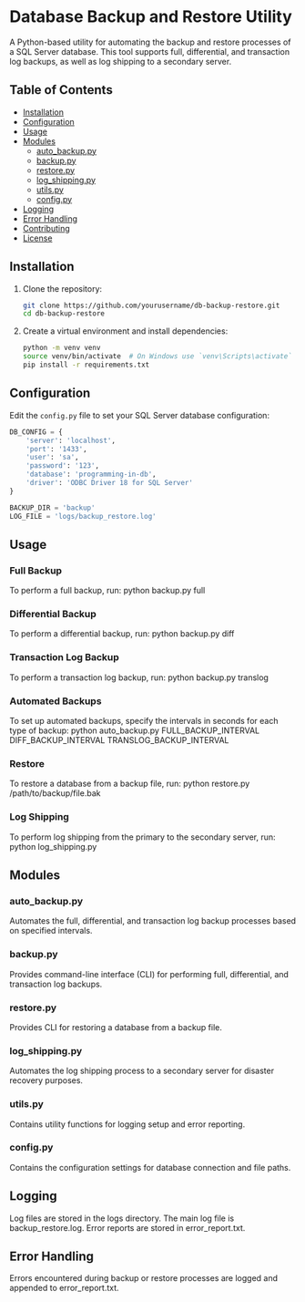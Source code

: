 # Database Backup and Restore Utility

A Python-based utility for automating the backup and restore processes of a SQL Server database. This tool supports full, differential, and transaction log backups, as well as log shipping to a secondary server.

## Table of Contents

- [Installation](#installation)
- [Configuration](#configuration)
- [Usage](#usage)
- [Modules](#modules)
  - [auto_backup.py](#auto_backuppy)
  - [backup.py](#backuppy)
  - [restore.py](#restorepy)
  - [log_shipping.py](#log_shippingpy)
  - [utils.py](#utilspy)
  - [config.py](#configpy)
- [Logging](#logging)
- [Error Handling](#error-handling)
- [Contributing](#contributing)
- [License](#license)

## Installation

1. Clone the repository:
    ```sh
    git clone https://github.com/yourusername/db-backup-restore.git
    cd db-backup-restore
    ```

2. Create a virtual environment and install dependencies:
    ```sh
    python -m venv venv
    source venv/bin/activate  # On Windows use `venv\Scripts\activate`
    pip install -r requirements.txt
    ```

## Configuration

Edit the `config.py` file to set your SQL Server database configuration:
```python
DB_CONFIG = {
    'server': 'localhost',
    'port': '1433',
    'user': 'sa',
    'password': '123',
    'database': 'programming-in-db',
    'driver': 'ODBC Driver 18 for SQL Server'
}

BACKUP_DIR = 'backup'
LOG_FILE = 'logs/backup_restore.log'
```

## Usage
### Full Backup
To perform a full backup, run:
python backup.py full
### Differential Backup
To perform a differential backup, run:
python backup.py diff
### Transaction Log Backup
To perform a transaction log backup, run:
python backup.py translog
### Automated Backups
To set up automated backups, specify the intervals in seconds for each type of backup:
python auto_backup.py FULL_BACKUP_INTERVAL DIFF_BACKUP_INTERVAL TRANSLOG_BACKUP_INTERVAL
### Restore
To restore a database from a backup file, run:
python restore.py /path/to/backup/file.bak
### Log Shipping
To perform log shipping from the primary to the secondary server, run:
python log_shipping.py

## Modules
### auto_backup.py
Automates the full, differential, and transaction log backup processes based on specified intervals.
### backup.py
Provides command-line interface (CLI) for performing full, differential, and transaction log backups.
### restore.py
Provides CLI for restoring a database from a backup file.
### log_shipping.py
Automates the log shipping process to a secondary server for disaster recovery purposes.
### utils.py
Contains utility functions for logging setup and error reporting.
### config.py
Contains the configuration settings for database connection and file paths.

## Logging
Log files are stored in the logs directory. The main log file is backup_restore.log. Error reports are stored in error_report.txt.

## Error Handling
Errors encountered during backup or restore processes are logged and appended to error_report.txt.
